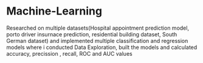 # Machine-Learning
Researched on multiple datasets(Hospital appointment prediction model, porto driver insurnace prediction, residential building dataset, South German dataset) and implemented multiple classification and regression models where i conducted Data Exploration, built the models and calculated accuracy, precission , recall, ROC and AUC values  
